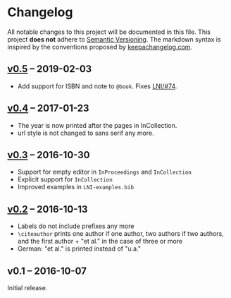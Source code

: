 # Changelog

All notable changes to this project will be documented in this file.
This project **does not** adhere to [Semantic Versioning](http://semver.org/).
The markdown syntax is inspired by the conventions proposed by [keepachangelog.com](http://keepachangelog.com/).

## [v0.5] – 2019-02-03

* Add support for ISBN and note to `@book`. Fixes [LNI/#74](https://github.com/gi-ev/LNI/issues/74).

## [v0.4] – 2017-01-23

* The year is now printed after the pages in InCollection.
* url style is not changed to sans serif any more.

## [v0.3] – 2016-10-30

* Support for empty editor in `InProceedings` and `InCollection`
* Explicit support for `InCollection`
* Improved examples in `LNI-examples.bib`

## [v0.2] – 2016-10-13

* Labels do not include prefixes any more
* `\citeauthor` prints one author if one author, two authors if two authors, and the first author + "et al." in the case of three or more
* German: "et al." is printed instead of "u.a."

## v0.1 – 2016-10-07

Initial release.

[v0.2]: https://github.com/latextemplates/biblatex-lni/compare/v0.1...v0.2
[v0.3]: https://github.com/latextemplates/biblatex-lni/compare/v0.2...v0.3
[v0.4]: https://github.com/latextemplates/biblatex-lni/compare/v0.3...v0.4
[v0.5]: https://github.com/latextemplates/biblatex-lni/compare/v0.4...v0.5
[Unreleased]: https://github.com/latextemplates/biblatex-lni/compare/v0.5...HEAD
